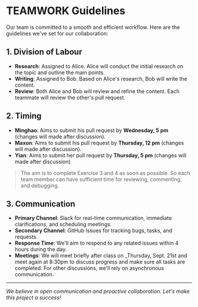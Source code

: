 # TEAMWORK Guidelines

Our team is committed to a smooth and efficient workflow. Here are the guidelines we've set for our collaboration:

## 1. Division of Labour

- **Research**: Assigned to Alice. Alice will conduct the initial research on the topic and outline the main points.
- **Writing**: Assigned to Bob. Based on Alice's research, Bob will write the content.
- **Review**: Both Alice and Bob will review and refine the content. Each teammate will review the other's pull request.

## 2. Timing

- **Minghao**: Aims to submit his pull request by **Wednesday, 5 pm** (changes will made after discussion).
- **Maxon**: Aims to submit his pull request by **Thursday, 12 pm** (changes will made after discussion).
- **Yian**: Aims to submit her pull request by **Thursday, 5 pm** (changes will made after discussion)
> The aim is to complete Exercise 3 and 4 as soon as possible. So each team member can have sufficient time for reviewing, commenting, and debugging.

## 3. Communication

- **Primary Channel**: Slack for real-time communication, immediate clarifications, and scheduling meetings.
- **Secondary Channel**: GitHub Issues for tracking bugs, tasks, and requests.
- **Response Time**: We'll aim to respond to any related issues within 4 hours during the day.
- **Meetings**: We will meet briefly after class on _Thursday, Sept. 21st and meet again at 8:30pm to discuss progress and make sure all tasks are completed. For other discussions, we'll rely on asynchronous communication.

---

_We believe in open communication and proactive collaboration. Let's make this project a success!_
